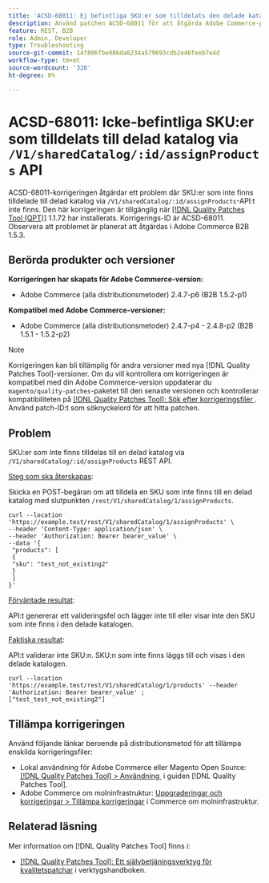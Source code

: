 ```yaml
---
title: 'ACSD-68011: Ej befintliga SKU:er som tilldelats den delade katalogen via /V1/sharedCatalog/:id/assignProducts API'
description: Använd patchen ACSD-68011 för att åtgärda Adobe Commerce-problemet där det finns SKU:er som inte finns och som tilldelats till den delade katalogen via API:t /V1/sharedCatalog/:id/assignProducts.
feature: REST, B2B
role: Admin, Developer
type: Troubleshooting
source-git-commit: 14f806fbe086da6234a579693cdb2e46feeb7e4d
workflow-type: tm+mt
source-wordcount: '320'
ht-degree: 0%

---
```


# ACSD-68011: Icke-befintliga SKU:er som tilldelats till delad katalog via `/V1/sharedCatalog/:id/assignProducts` API

ACSD-68011-korrigeringen åtgärdar ett problem där SKU:er som inte finns tilldelade till delad katalog via `/V1/sharedCatalog/:id/assignProducts`-API:t inte finns. Den här korrigeringen är tillgänglig när [[!DNL Quality Patches Tool (QPT)]](/help/tools/quality-patches-tool/quality-patches-tool-to-self-serve-quality-patches.md) 1.1.72 har installerats. Korrigerings-ID är ACSD-68011. Observera att problemet är planerat att åtgärdas i Adobe Commerce B2B 1.5.3.

## Berörda produkter och versioner

**Korrigeringen har skapats för Adobe Commerce-version:**

* Adobe Commerce (alla distributionsmetoder) 2.4.7-p6 (B2B 1.5.2-p1)

**Kompatibel med Adobe Commerce-versioner:**

* Adobe Commerce (alla distributionsmetoder) 2.4.7-p4 - 2.4.8-p2 (B2B 1.5.1 - 1.5.2-p2)

>[!NOTE]
>
>Korrigeringen kan bli tillämplig för andra versioner med nya [!DNL Quality Patches Tool]-versioner. Om du vill kontrollera om korrigeringen är kompatibel med din Adobe Commerce-version uppdaterar du `magento/quality-patches`-paketet till den senaste versionen och kontrollerar kompatibiliteten på [[!DNL Quality Patches Tool]: Sök efter korrigeringsfiler &#x200B;](https://experienceleague.adobe.com/tools/commerce-quality-patches/index.html?lang=sv-SE). Använd patch-ID:t som söknyckelord för att hitta patchen.

## Problem

SKU:er som inte finns tilldelas till en delad katalog via `/V1/sharedCatalog/:id/assignProducts` REST API.

<u>Steg som ska återskapas</u>:

Skicka en POST-begäran om att tilldela en SKU som inte finns till en delad katalog med slutpunkten `/rest/V1/sharedCatalog/1/assignProducts`.

```
curl --location 'https://example.test/rest/V1/sharedCatalog/1/assignProducts' \
--header 'Content-Type: application/json' \
--header 'Authorization: Bearer bearer_value' \
--data '{
 "products": [
 { 
 "sku": "test_not_existing2"
 }
 ]
}'
```

<u>Förväntade resultat</u>:

API:t genererar ett valideringsfel och lägger inte till eller visar inte den SKU som inte finns i den delade katalogen.

<u>Faktiska resultat</u>:

API:t validerar inte SKU:n. SKU:n som inte finns läggs till och visas i den delade katalogen.

```
curl --location 'https://example.test/rest/V1/sharedCatalog/1/products' --header 'Authorization: Bearer bearer_value' ;
["test_test_not_existing2"]
```


## Tillämpa korrigeringen

Använd följande länkar beroende på distributionsmetod för att tillämpa enskilda korrigeringsfiler:

* Lokal användning för Adobe Commerce eller Magento Open Source: [[!DNL Quality Patches Tool] > Användning &#x200B;](/help/tools/quality-patches-tool/usage.md) i guiden [!DNL Quality Patches Tool].
* Adobe Commerce om molninfrastruktur: [Uppgraderingar och korrigeringar > Tillämpa korrigeringar](https://experienceleague.adobe.com/docs/commerce-cloud-service/user-guide/develop/upgrade/apply-patches.html?lang=sv-SE) i Commerce om molninfrastruktur.

## Relaterad läsning

Mer information om [!DNL Quality Patches Tool] finns i:

* [[!DNL Quality Patches Tool]: Ett självbetjäningsverktyg för kvalitetspatchar](/help/tools/quality-patches-tool/quality-patches-tool-to-self-serve-quality-patches.md) i verktygshandboken.
